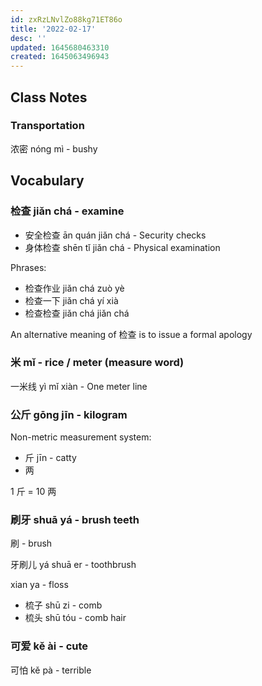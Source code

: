 ```yaml
---
id: zxRzLNvlZo88kg71ET86o
title: '2022-02-17'
desc: ''
updated: 1645680463310
created: 1645063496943
---
```


## Class Notes

### Transportation

浓密 nóng mì - bushy

## Vocabulary

### 检查 jiǎn chá - examine

- 安全检查 ān quán jiǎn chá - Security checks
- 身体检查 shēn tǐ jiǎn chá - Physical examination

Phrases:
- 检查作业 jiǎn chá zuò yè
- 检查一下 jiǎn chá yí xià 
- 检查检查 jiǎn chá jiǎn chá

An alternative meaning of 检查 is to issue a formal apology

### 米 mǐ - rice / meter (measure word)

一米线 yì mǐ xiàn - One meter line

### 公斤 gōng jīn - kilogram

Non-metric measurement system: 
- 斤 jīn - catty
- 两

1 斤 = 10 两

### 刷牙 shuā yá - brush teeth

刷 - brush

牙刷儿 yá shuā er - toothbrush

xian ya - floss 

- 梳子 shū zi - comb
- 梳头 shū tóu - comb hair

### 可爱 kě ài - cute 

可怕 kě pà - terrible

